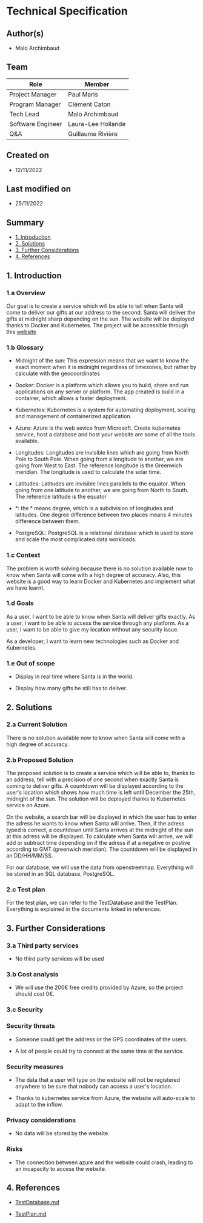 # Technical Specification

## Author(s)

- Malo Archimbaud

## Team

| Role | Member |
| ---- | ---- |
| Project Manager | Paul Maris |
| Program Manager | Clément Caton |
| Tech Lead | Malo Archimbaud |
| Software Engineer | Laura-Lee Hollande |
| Q&A | Guillaume Rivière |

## Created on

- 12/11/2022

## Last modified on

- 25/11/2022

## Summary

- [1. Introduction](#1-introduction)
- [2. Solutions](#2-solutions)
- [3. Further Considerations](#3-further-considerations)
- [4. References](#4-references)

## 1. Introduction

### **1.a Overview**

Our goal is to create a service which will be able to tell when Santa will come to deliver our gifts at our address to the second. Santa will deliver the gifts at midnight sharp depending on the sun. The website will be deployed thanks to Docker and Kubernetes. The project will be accessible through this [website](https://xmas.algosup.com)

### **1.b Glossary**

- Midnight of the sun: This expression means that we want to know the exact moment when it is midnight regardless of timezones, but rather by calculate with the geocoordinates

- Docker: Docker is a platform which allows you to build, share and run applications on any server or platform. The app created is build in a container, which allows a faster deployment.

- Kubernetes: Kubernetes is a system for automating deployment, scaling and management of containerized application.

- Azure: Azure is the web sevice from Microsoft. Create kubernetes service, host a database and host your website are some of all the tools available.

- Longitudes: Longitudes are invisible lines which are going from North Pole to South Pole. When going from a longitude to another, we are going from West to East. The reference longitude is the Greenwich meridian. The longitude is used to calculate the solar time.

- Latitudes: Latitudes are invisible lines parallels to the equator. When going from one latitude to another, we are going from North to South. The reference latitude is the equator

- °: the ° means degree, which is a subdivision of longitudes and latitudes. One degree difference between two places means 4 minutes difference between them.

- PostgreSQL: PostgreSQL is a relational database which is used to store and scale the most complicated data workloads.

### **1.c Context**

The problem is worth solving because there is no solution available now to know when Santa will come with a high degree of accuracy.
Also, this website is a good way to learn Docker and Kubernetes and implement what we have learnt.

### **1.d Goals**

As a user, I want to be able to know when Santa will deliver gifts exactly.
As a user, I want to be able to access the service through any platform.
As a user, I want to be able to give my location without any security issue.

As a developer, I want to learn new technologies such as Docker and Kubernetes.

### **1.e Out of scope**

- Display in real time where Santa is in the world.

- Display how many gifts he still has to deliver.

## 2. Solutions

### **2.a Current Solution**

There is no solution available now to know when Santa will come with a high degree of accuracy.

### **2.b Proposed Solution**

The proposed solution is to create a service which will be able to, thanks to an address, tell with a precision of one second when exactly Santa is coming to deliver gifts.
A countdown will be displayed according to the user's location which shows how much time is left until December the 25th, midnight of the sun.
The solution will be deployed thanks to Kubernetes service on Azure.

On the website, a search bar will be displayed in which the user has to enter the adress he wants to know when Santa will arrive. Then, if the adress typed is correct, a countdown until Santa arrives at the midnight of the sun at this adress will be displayed.
To calculate when Santa will arrive, we will add or subtract time depending on if the adress if at a negative or postive according to GMT (greenwich meridian). The countdown will be displayed in an DD/HH/MM/SS.

For our database, we will use the data from openstreetmap. Everything will be stored in an SQL database, PostgreSQL.

### **2.c Test plan**

For the test plan, we can refer to the TestDatabase and the TestPlan. Everything is explained in the documents linked in references.

## 3. Further Considerations

### **3.a Third party services**

- No third party services will be used

### **3.b Cost analysis**

- We will use the 200€ free credits provided by Azure, so the project should cost 0€.

### **3.c Security**

### Security threats

- Someone could get the address or the GPS coordinates of the users.

- A lot of people could try to connect at the same time at the service.

### Security measures

- The data that a user will type on the website will not be registered anywhere to be sure that nobody can access a user's location.

- Thanks to kubernetes service from Azure, the website will auto-scale to adapt to the inflow.

### Privacy considerations

- No data will be stored by the website.

### Risks

- The connection between azure and the website could crash, leading to an incapacity to access the website.

## 4. References

- [TestDatabase.md](Quality_Assurance/TestDatabase.md)

- [TestPlan.md](Quality_Assurance/TestPlan.md)
